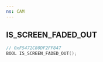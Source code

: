 ```yaml
---
ns: CAM
---
```

## IS_SCREEN_FADED_OUT

```c
// 0xF5472C80DF2FF847
BOOL IS_SCREEN_FADED_OUT();
```

